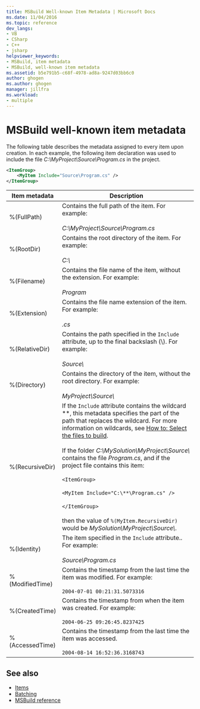 ```yaml
---
title: MSBuild Well-known Item Metadata | Microsoft Docs
ms.date: 11/04/2016
ms.topic: reference
dev_langs:
- VB
- CSharp
- C++
- jsharp
helpviewer_keywords:
- MSBuild, item metadata
- MSBuild, well-known item metadata
ms.assetid: b5e791b5-c68f-4978-ad8a-9247d03bb6c0
author: ghogen
ms.author: ghogen
manager: jillfra
ms.workload:
- multiple
---
```

# MSBuild well-known item metadata
The following table describes the metadata assigned to every item upon creation. In each example, the following item declaration was used to include the file *C:\MyProject\Source\Program.cs* in the project.

```xml
<ItemGroup>
    <MyItem Include="Source\Program.cs" />
</ItemGroup>
```

|Item metadata|Description|
|-------------------|-----------------|
|%(FullPath)|Contains the full path of the item. For example:<br /><br /> *C:\MyProject\Source\Program.cs*|
|%(RootDir)|Contains the root directory of the item. For example:<br /><br /> *C:\\*|
|%(Filename)|Contains the file name of the item, without the extension. For example:<br /><br /> *Program*|
|%(Extension)|Contains the file name extension of the item. For example:<br /><br /> *.cs*|
|%(RelativeDir)|Contains the path specified in the `Include` attribute, up to the final backslash (\\). For example:<br /><br /> *Source\\*|
|%(Directory)|Contains the directory of the item, without the root directory. For example:<br /><br /> *MyProject\\Source\\*|
|%(RecursiveDir)|If the `Include` attribute contains the wildcard \*\*, this metadata specifies the part of the path that replaces the wildcard. For more information on wildcards, see [How to: Select the files to build](../msbuild/how-to-select-the-files-to-build.md).<br /><br /> If the folder *C:\MySolution\MyProject\Source\\* contains the file *Program.cs*, and if the project file contains this item:<br /><br /> `<ItemGroup>`<br /><br /> `<MyItem Include="C:\**\Program.cs" />`<br /><br /> `</ItemGroup>`<br /><br /> then the value of `%(MyItem.RecursiveDir)` would be *MySolution\MyProject\Source\\*.|
|%(Identity)|The item specified in the `Include` attribute.. For example:<br /><br /> *Source\Program.cs*|
|%(ModifiedTime)|Contains the timestamp from the last time the item was modified. For example:<br /><br /> `2004-07-01 00:21:31.5073316`|
|%(CreatedTime)|Contains the timestamp from when the item was created. For example:<br /><br /> `2004-06-25 09:26:45.8237425`|
|%(AccessedTime)|Contains the timestamp from the last time the item was accessed.<br /><br /> `2004-08-14 16:52:36.3168743`|

## See also
- [Items](../msbuild/msbuild-items.md)
- [Batching](../msbuild/msbuild-batching.md)
- [MSBuild reference](../msbuild/msbuild-reference.md)
